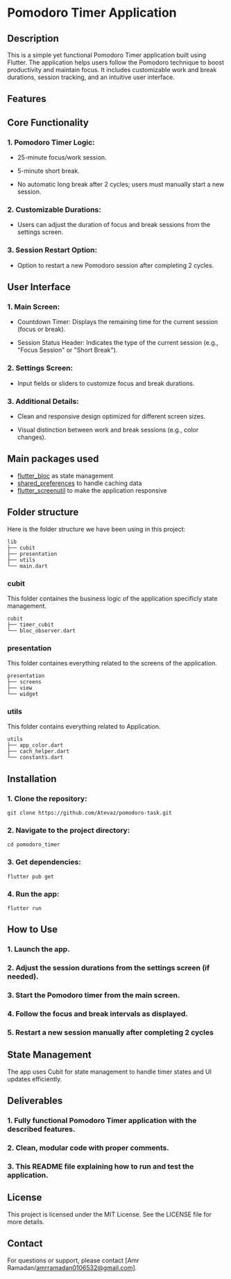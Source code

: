 # Pomodoro Timer Application

## Description

This is a simple yet functional Pomodoro Timer application built using Flutter. The application
helps users follow the Pomodoro technique to boost productivity and maintain focus. It includes
customizable work and break durations, session tracking, and an intuitive user interface.

## Features

## Core Functionality

### 1. Pomodoro Timer Logic:

- 25-minute focus/work session.

- 5-minute short break.

- No automatic long break after 2 cycles; users must manually start a new session.

### 2. Customizable Durations:

- Users can adjust the duration of focus and break sessions from the settings screen.

### 3. Session Restart Option:

- Option to restart a new Pomodoro session after completing 2 cycles.

## User Interface

### 1. Main Screen:

- Countdown Timer: Displays the remaining time for the current session (focus or break).

- Session Status Header: Indicates the type of the current session (e.g., "Focus Session" or "Short
  Break").

### 2. Settings Screen:

- Input fields or sliders to customize focus and break durations.

### 3. Additional Details:

- Clean and responsive design optimized for different screen sizes.

- Visual distinction between work and break sessions (e.g., color changes).

## Main packages used

- [flutter_bloc](https://pub.dev/packages/flutter_bloc) as state management
- [shared_preferences](https://pub.dev/packages/shared_preferences) to handle caching data
- [flutter_screenutil](https://pub.dev/packages/flutter_screenutil) to make the application
  responsive

## Folder structure

Here is the folder structure we have been using in this project:

```
lib
├── cubit
├── presentation
├── utils
└── main.dart
```

### cubit

This folder containes the business logic of the application specificly state management.

```
cubit
├── timer_cubit
└── bloc_observer.dart
```

### presentation

This folder containes everything related to the screens of the application.

```
presentation
├── screens
├── view
└── widget
```

### utils

This folder contains everything related to Application.

```
utils
├── app_color.dart
├── cach_helper.dart
└── constants.dart
```

## Installation

### 1. Clone the repository:

```
git clone https://github.com/Atevaz/pomodoro-task.git
```

### 2. Navigate to the project directory:

```
cd pomodoro_timer
```

### 3. Get dependencies:

```
flutter pub get
```

### 4. Run the app:

```
flutter run
```

## How to Use

### 1. Launch the app.

### 2. Adjust the session durations from the settings screen (if needed).

### 3. Start the Pomodoro timer from the main screen.

### 4. Follow the focus and break intervals as displayed.

### 5. Restart a new session manually after completing 2 cycles

## State Management

The app uses Cubit for state management to handle timer states and UI updates efficiently.

## Deliverables

### 1. Fully functional Pomodoro Timer application with the described features.

### 2. Clean, modular code with proper comments.

### 3. This README file explaining how to run and test the application.

## License

This project is licensed under the MIT License. See the LICENSE file for more details.

## Contact

For questions or support, please contact [Amr Ramadan/amrramadan0106532@gmail.com].